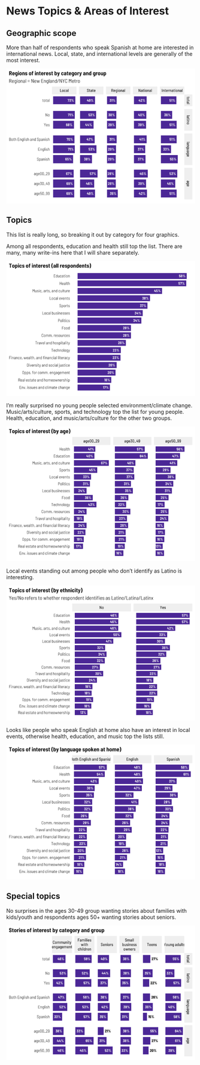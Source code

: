 News Topics & Areas of Interest
================

## Geographic scope

More than half of respondents who speak Spanish at home are interested
in international news. Local, state, and international levels are
generally of the most interest.

![](news_habits_2_files/figure-gfm/geos-1.png)<!-- -->

## Topics

This list is really long, so breaking it out by category for four
graphics.

Among all respondents, education and health still top the list. There
are many, many write-ins here that I will share separately.

![](news_habits_2_files/figure-gfm/top_total-1.png)<!-- -->

I’m really surprised no young people selected environment/climate
change. Music/arts/culture, sports, and technology top the list for
young people. Health, education, and music/arts/culture for the other
two groups.

![](news_habits_2_files/figure-gfm/top_age-1.png)<!-- -->

Local events standing out among people who don’t identify as Latino is
interesting.

![](news_habits_2_files/figure-gfm/top_latino-1.png)<!-- -->

Looks like people who speak English at home also have an interest in
local events, otherwise health, education, and music top the lists
still.

![](news_habits_2_files/figure-gfm/top_language-1.png)<!-- -->

## Special topics

No surprises in the ages 30-49 group wanting stories about families with
kids/youth and respondents ages 50+ wanting stories about seniors.

![](news_habits_2_files/figure-gfm/spec_tops-1.png)<!-- -->
